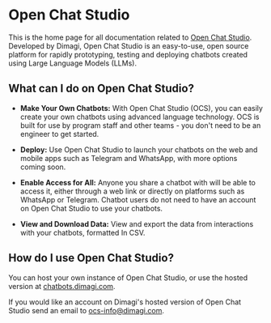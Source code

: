# Open Chat Studio

This is the home page for all documentation related to [Open Chat Studio](https://github.com/dimagi/open-chat-studio).
Developed by Dimagi, Open Chat Studio is an easy-to-use, open source platform for rapidly prototyping, testing and
deploying chatbots created using Large Language Models (LLMs).

## What can I do on Open Chat Studio?

* **Make Your Own Chatbots:** With Open Chat Studio (OCS), you can easily create your own chatbots using advanced
  language technology. OCS is built for use by program staff and other teams - you don't need to be an engineer to get
  started.

* **Deploy:** Use Open Chat Studio to launch your chatbots on the web and mobile apps such as Telegram and WhatsApp,
  with more
  options coming soon.

* **Enable Access for All:** Anyone you share a chatbot with will be able to access it, either through a web link or
  directly
  on platforms such as WhatsApp or Telegram. Chatbot users do not need to have an account on Open Chat Studio to use
  your
  chatbots.

* **View and Download Data:** View and export the data from interactions with your chatbots, formatted In CSV.

## How do I use Open Chat Studio?

You can host your own instance of Open Chat Studio, or use the hosted version
at [chatbots.dimagi.com](https://chatbots.dimagi.com/).

If you would like an account on Dimagi's hosted version of Open Chat Studio send an email to ocs-info@dimagi.com. 
